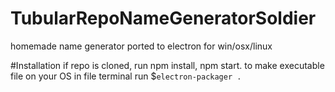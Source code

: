 

# TubularRepoNameGeneratorSoldier
homemade name generator ported to electron for win/osx/linux

#Installation
if repo is cloned, run npm install, npm start.
to make executable file on your OS in file terminal 
run $`electron-packager .`
